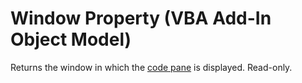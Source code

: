 
# Window Property (VBA Add-In Object Model)



Returns the window in which the  [code pane](b8bdf64f-5920-1ae9-16d0-b26d09524a30.md) is displayed. Read-only.
